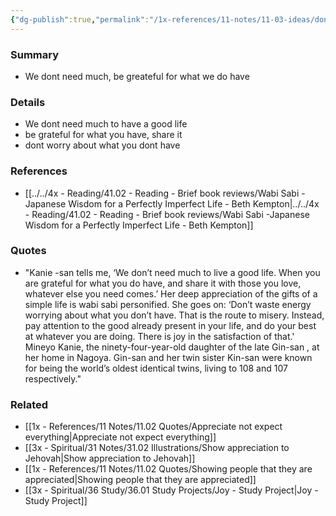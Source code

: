 ```yaml
---
{"dg-publish":true,"permalink":"/1x-references/11-notes/11-03-ideas/dont-waste-energy-worrying-about-what-you-dont-have/","title":"Dont waste energy worrying about what you dont have","created":"2022-11-10T20:58:08.000+03:00","updated":"2024-02-14T20:18:33.175+03:00"}
---
```



### Summary
- We dont need much, be greateful for what we do have

### Details
- We dont need much to have a good life
- be grateful for what you have, share it
- dont worry about what you dont have

### References
- [[../../4x - Reading/41.02 - Reading - Brief book reviews/Wabi Sabi -Japanese Wisdom for a Perfectly Imperfect Life - Beth Kempton\|../../4x - Reading/41.02 - Reading - Brief book reviews/Wabi Sabi -Japanese Wisdom for a Perfectly Imperfect Life - Beth Kempton]]

### Quotes
- "Kanie -san tells me, ‘We don’t need much to live a good life. When you are grateful for what you do have, and share it with those you love, whatever else you need comes.’ Her deep appreciation of the gifts of a simple life is wabi sabi personified. She goes on: ‘Don’t waste energy worrying about what you don’t have. That is the route to misery. Instead, pay attention to the good already present in your life, and do your best at whatever you are doing. There is joy in the satisfaction of that.' Mineyo Kanie, the ninety-four-year-old daughter of the late Gin-san , at her home in Nagoya. Gin-san and her twin sister Kin-san were known for being the world’s oldest identical twins, living to 108 and 107 respectively."

### Related
- [[1x - References/11 Notes/11.02 Quotes/Appreciate not expect everything\|Appreciate not expect everything]]
- [[3x - Spiritual/31 Notes/31.02 Illustrations/Show appreciation to Jehovah\|Show appreciation to Jehovah]]
- [[1x - References/11 Notes/11.02 Quotes/Showing people that they are appreciated\|Showing people that they are appreciated]]
- [[3x - Spiritual/36 Study/36.01 Study Projects/Joy - Study Project\|Joy - Study Project]]